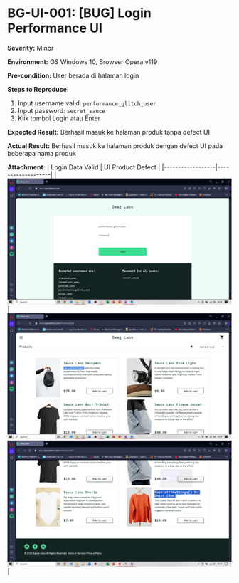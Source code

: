 # BG-UI-001: [BUG] Login Performance UI

**Severity:** Minor

**Environment:** OS Windows 10, Browser Opera v119

**Pre-condition:** User berada di halaman login

**Steps to Reproduce:**
1. Input username valid: `performance_glitch_user`
2. Input password: `secret_sauce`
3. Klik tombol Login atau Enter
   
**Expected Result:** Berhasil masuk ke halaman produk tanpa defect UI

**Actual Result:** Berhasil masuk ke halaman produk dengan defect UI pada beberapa nama produk

**Attachment:**
| Login Data Valid | UI Product Defect |
|------------------|-------------------|
|![Login valid](../../documentations/TC-LG-002-Data.png)|![Login valid](../../documentations/TC-LG-002-Success.png) ![Login valid](../../documentations/Bug-UI-001.png)|
